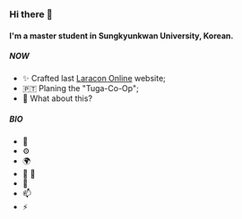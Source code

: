 ### Hi there 👋

#### I'm a master student in Sungkyunkwan University, Korean.

##### NOW

- ✨ Crafted last [Laracon Online](https://ln.net) website;
- 🇵🇹 Planing the "Tuga-Co-Op";
- 🍑 What about this?

##### BIO

- 🏢 
- ⚙️ 
- 🌍 
- 💅  🌱 
- 💬 
- 📫 
- ⚡️ 
